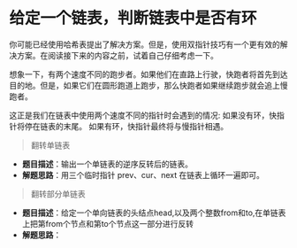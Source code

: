 # 给定一个链表，判断链表中是否有环
你可能已经使用哈希表提出了解决方案。但是，使用双指针技巧有一个更有效的解决方案。在阅读接下来的内容之前，试着自己仔细考虑一下。

想象一下，有两个速度不同的跑步者。如果他们在直路上行驶，快跑者将首先到达目的地。但是，如果它们在圆形跑道上跑步，那么快跑者如果继续跑步就会追上慢跑者。

这正是我们在链表中使用两个速度不同的指针时会遇到的情况:
如果没有环，快指针将停在链表的末尾。
如果有环，快指针最终将与慢指针相遇。
> 翻转单链表
- **题目描述**：输出一个单链表的逆序反转后的链表。
- **解题思路**：用三个临时指针 prev、cur、next 在链表上循环一遍即可。
> 翻转部分单链表
- **题目描述**：给定一个单向链表的头结点head,以及两个整数from和to,在单链表上把第from个节点和第to个节点这一部分进行反转
- **解题思路**：